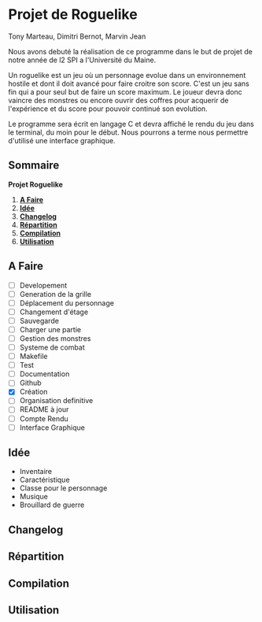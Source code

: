 # Projet de Roguelike

Tony Marteau, Dimitri Bernot, Marvin Jean

Nous avons debuté la réalisation de ce programme dans le but de projet de notre année de l2 SPI a l'Université du Maine.

Un roguelike est un jeu où un personnage evolue dans un environnement hostile et dont il doit avancé pour faire croitre son score. C'est un jeu sans fin qui a pour seul but de faire un score maximum. Le joueur devra donc vaincre des monstres ou encore ouvrir des coffres pour acquerir de l'expérience et du score pour pouvoir continué son evolution.

Le programme sera écrit en langage C et devra affiché le rendu du jeu dans le terminal, du moin pour le début. Nous pourrons a terme nous permettre d'utilisé une interface graphique.

## Sommaire
  **Projet Roguelike**
  1. **[A Faire](#a-faire)**
  2. **[Idée](#idée)**
  3. **[Changelog](#changelog)**
  4. **[Répartition](#répartition)** 
  5. **[Compilation](#compilation)**
  6. **[Utilisation](#utilisation)**
	
## A Faire

 - [ ] Developement
  - [ ] Generation de la grille
  - [ ] Déplacement du personnage
  - [ ] Changement d'étage
  - [ ] Sauvegarde
  - [ ] Charger une partie		
  - [ ] Gestion des monstres
  - [ ] Systeme de combat
 - [ ] Makefile
 - [ ] Test
 - [ ] Documentation
 - [ ] Github
  - [x] Création
  - [ ] Organisation definitive
  - [ ] README à jour
 - [ ] Compte Rendu
 - [ ] Interface Graphique

## Idée
 - Inventaire
 - Caractéristique
 - Classe pour le personnage
 - Musique
 - Brouillard de guerre
	
## Changelog


## Répartition

## Compilation

## Utilisation
